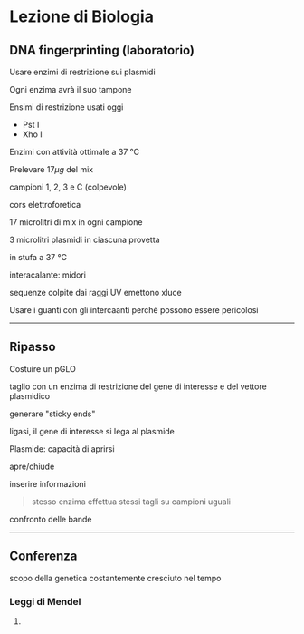 # Lezione di Biologia
## DNA fingerprinting (laboratorio)

Usare enzimi di restrizione sui plasmidi

Ogni enzima avrà il suo tampone

Ensimi di restrizione usati oggi

- Pst I
- Xho I

Enzimi con attività ottimale a 37 °C

Prelevare $17\mu g$ del mix

campioni 
1, 2, 3   e C (colpevole)

cors elettroforetica

17 microlitri di mix in ogni campione

3 microlitri plasmidi  in ciascuna provetta

in stufa a 37 °C


interacalante: midori


sequenze colpite dai raggi UV emettono  xluce


Usare i guanti con gli intercaanti perchè possono essere pericolosi

---

## Ripasso


Costuire un pGLO

taglio con un enzima di restrizione del gene di interesse e del vettore plasmidico

generare "sticky ends"

ligasi, il gene di interesse si lega al plasmide

Plasmide: capacità di aprirsi

apre/chiude

inserire informazioni


> stesso enzima effettua stessi tagli su campioni uguali

confronto delle bande


--- 
## Conferenza


scopo della genetica costantemente cresciuto nel tempo


### Leggi di Mendel

1. 
<!--stackedit_data:
eyJoaXN0b3J5IjpbNzk5Mzc2MTc2LC02NTI5NTE0NzksODg3Nz
g3MDAwLC0xNDE1OTIzNjA3LDcwOTE0MjM5Nl19
-->